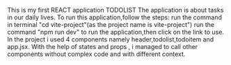 This is my first REACT application TODOLIST
The application is about tasks in our daily lives.
To run this application,follow the steps:
  run the command in terminal "cd vite-project"(as the project name is vite-project")
  run the command "npm run dev" to run the application,then click on the link to use.
In the project i used 4 components namely header,todolist,todoitem and app.jsx.
With the help of states and props , i managed to call other components without complex code and with different context.
